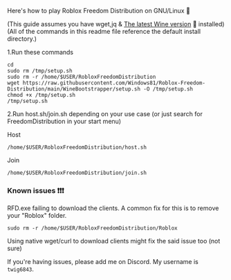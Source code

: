 Here's how to play Roblox Freedom Distribution on GNU/Linux 🐧

(This guide assumes you have wget,jq & [The latest Wine version](https://wiki.winehq.org/Download) 🍷 installed)
(All of the commands in this readme file reference the default install directory.)

1.Run these commands

```
cd
sudo rm /tmp/setup.sh
sudo rm -r /home/$USER/RobloxFreedomDistribution
wget https://raw.githubusercontent.com/Windows81/Roblox-Freedom-Distribution/main/WineBootstrapper/setup.sh -O /tmp/setup.sh
chmod +x /tmp/setup.sh
/tmp/setup.sh
```

2.Run host.sh/join.sh depending on your use case (or just search for FreedomDistribution in your start menu)

Host

```
/home/$USER/RobloxFreedomDistribution/host.sh
```

Join

```
/home/$USER/RobloxFreedomDistribution/join.sh
```

### Known issues ❗❗❗

RFD.exe failing to download the clients. A common fix for this is to remove your "Roblox" folder.

```
sudo rm -r /home/$USER/RobloxFreedomDistribution/Roblox
```

Using native wget/curl to download clients might fix the said issue too (not sure)

If you're having issues, please add me on Discord. My username is `twig6843`.
